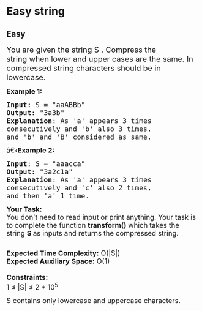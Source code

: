 # Easy string
## Easy 
<div class="problem-statement" style="user-select: auto;">
                <p style="user-select: auto;"></p><p style="user-select: auto;"><span style="font-size: 20px; user-select: auto;">You are given the string S . Compress the string&nbsp;when lower and upper cases are the same. In compressed string characters should be in lowercase.</span></p>

<p style="user-select: auto;"><span style="font-size: 18px; user-select: auto;"><strong style="user-select: auto;">Example 1:</strong></span></p>

<pre style="position: relative; user-select: auto;"><span style="font-size: 18px; user-select: auto;"><strong style="user-select: auto;">Input: </strong>S = "aaABBb"
<strong style="user-select: auto;">Output:</strong> "3a3b"
<strong style="user-select: auto;">Explanation</strong>: As 'a' appears 3 times
consecutively and 'b' also 3 times,
and 'b' and 'B' considered as same. 
</span><div class="open_grepper_editor" title="Edit &amp; Save To Grepper" style="user-select: auto;"></div></pre>

<p style="user-select: auto;"><span style="font-size: 18px; user-select: auto;">â€‹<strong style="user-select: auto;">Example 2:</strong></span></p>

<pre style="position: relative; user-select: auto;"><span style="font-size: 18px; user-select: auto;"><strong style="user-select: auto;">Input</strong>: S = "aaacca"
<strong style="user-select: auto;">Output:</strong> "3a2c1a"
<strong style="user-select: auto;">Explanation</strong>: As 'a' appears 3 times
consecutively and 'c' also 2 times,
and then 'a' 1 time.</span><div class="open_grepper_editor" title="Edit &amp; Save To Grepper" style="user-select: auto;"></div></pre>

<p style="user-select: auto;"><span style="font-size: 18px; user-select: auto;"><strong style="user-select: auto;">Your Task:&nbsp;&nbsp;</strong><br style="user-select: auto;">
You don't need to read input or print anything. Your task is to complete the function&nbsp;<strong style="user-select: auto;">transform()</strong>&nbsp;which takes the string <strong style="user-select: auto;">S&nbsp;</strong>as inputs and returns the compressed string.</span></p>

<p style="user-select: auto;"><br style="user-select: auto;">
<span style="font-size: 18px; user-select: auto;"><strong style="user-select: auto;">Expected Time Complexity:</strong>&nbsp;O(|S|)<br style="user-select: auto;">
<strong style="user-select: auto;">Expected Auxiliary Space:</strong>&nbsp;O(1)<br style="user-select: auto;">
<br style="user-select: auto;">
<strong style="user-select: auto;">Constraints:</strong><br style="user-select: auto;">
1 ≤ |S| ≤ 2 * 10<sup style="user-select: auto;">5</sup></span></p>

<p style="user-select: auto;"><span style="font-size: 18px; user-select: auto;">S contains only lowercase and uppercase characters.</span></p>
 <p style="user-select: auto;"></p>
            </div>